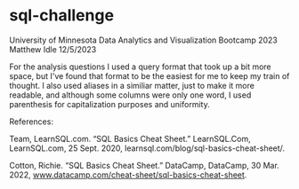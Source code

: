 # sql-challenge
University of Minnesota Data Analytics and Visualization Bootcamp 2023
Matthew Idle 12/5/2023

For the analysis questions I used a query format that took up a bit more space, but I've found that format to be the easiest for me to keep my train of thought. I also used aliases in a similiar matter, just to make it more readable, and although some columns were only one word, I used parenthesis for capitalization purposes and uniformity.

References:

Team, LearnSQL.com. “SQL Basics Cheat Sheet.” LearnSQL.Com, LearnSQL.com, 25 Sept. 2020, learnsql.com/blog/sql-basics-cheat-sheet/. 

Cotton, Richie. “SQL Basics Cheat Sheet.” DataCamp, DataCamp, 30 Mar. 2022, www.datacamp.com/cheat-sheet/sql-basics-cheat-sheet. 